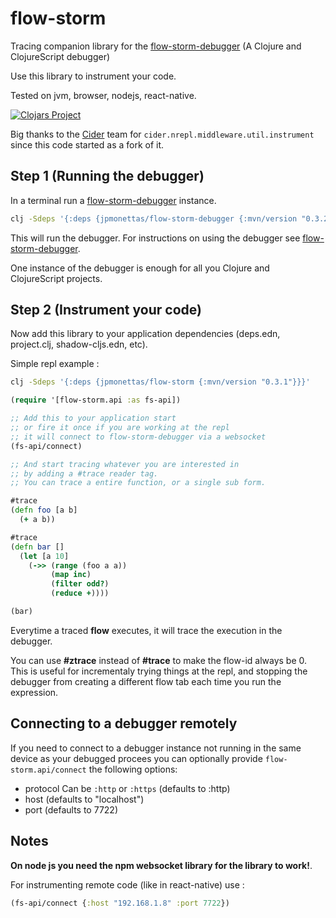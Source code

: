 # flow-storm

Tracing companion library for the [flow-storm-debugger](https://github.com/jpmonettas/flow-storm-debugger) (A Clojure and ClojureScript debugger)

Use this library to instrument your code.

Tested on jvm, browser, nodejs, react-native.

[![Clojars Project](https://img.shields.io/clojars/v/jpmonettas/flow-storm.svg)](https://clojars.org/jpmonettas/flow-storm)

Big thanks to the [Cider](https://github.com/clojure-emacs/cider-nrepl) team for `cider.nrepl.middleware.util.instrument` since this code started as a fork of it.

## Step 1 (Running the debugger)

In a terminal run a [flow-storm-debugger](https://github.com/jpmonettas/flow-storm-debugger) instance.

```bash
clj -Sdeps '{:deps {jpmonettas/flow-storm-debugger {:mvn/version "0.3.2"}}}' -m flow-storm-debugger.server
```

This will run the debugger. For instructions on using the debugger see [flow-storm-debugger](https://github.com/jpmonettas/flow-storm-debugger).

One instance of the debugger is enough for all you Clojure and ClojureScript projects.

## Step 2 (Instrument your code)

Now add this library to your application dependencies (deps.edn, project.clj, shadow-cljs.edn, etc).

Simple repl example :

```bash
clj -Sdeps '{:deps {jpmonettas/flow-storm {:mvn/version "0.3.1"}}}'
```

```clojure
(require '[flow-storm.api :as fs-api])

;; Add this to your application start
;; or fire it once if you are working at the repl
;; it will connect to flow-storm-debugger via a websocket
(fs-api/connect)

;; And start tracing whatever you are interested in
;; by adding a #trace reader tag.
;; You can trace a entire function, or a single sub form.

#trace
(defn foo [a b]
  (+ a b))

#trace
(defn bar []
  (let [a 10]
	(->> (range (foo a a))
		 (map inc)
		 (filter odd?)
		 (reduce +))))

(bar)
```

Everytime a traced **flow** executes, it will trace the execution in the debugger.

You can use **#ztrace** instead of **#trace** to make the flow-id always be 0. This is useful
for incrementaly trying things at the repl, and stopping the debugger from creating a different flow tab each time
you run the expression.

## Connecting to a debugger remotely 

If you need to connect to a debugger instance not running in the same device as your debugged procees you can optionally provide
`flow-storm.api/connect` the following options:

- protocol Can be `:http` or `:https` (defaults to :http)
- host (defaults to "localhost")
- port (defaults to 7722)

## Notes

**On node js you need the npm websocket library for the library to work!**.

For instrumenting remote code (like in react-native) use :

```clojure
(fs-api/connect {:host "192.168.1.8" :port 7722})
```
